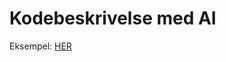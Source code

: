 
<h1>Kodebeskrivelse med AI</h1>
Eksempel: <a href="https://chatgpt.com/share/67ef81ea-756c-8005-92a9-ff5453477fc6"  target="_blank">HER</a>
